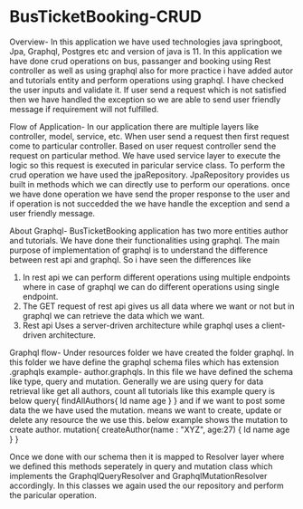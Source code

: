 # BusTicketBooking-CRUD

Overview-
  In this application we have used technologies java springboot, Jpa, Graphql, Postgres etc and version of java is 11. In this application we have done crud operations on bus, passanger and booking using Rest controller as well as using graphql also for more practice i have added autor and tutorials entity and perform operations using graphql. I have checked the user inputs and validate it. If user send a request which is not satisfied then we have handled the exception so we are able to send user friendly message if requirement will not fulfilled.
  
Flow of Application-
  In our application there are multiple layers like controller, model, service, etc. When user send a request then first request come to particular controller. Based on user request controller send the request on particular method. We have used service layer to execute the logic so this request is executed in paricular service class. To perform the crud operation we have used the jpaRepository. JpaRepository provides us built in methods which we can directly use to perform our operations. once we have done operation we have send the proper response to the user and if operation is not succedded the we have handle the exception and send a user friendly message.
  
About Graphql-
  BusTicketBooking application has two more entities author and tutorials. We have done their functionalities using graphql. The main purpose of implementation of graphql is to understand the difference between rest api and graphql. So i have seen the differences like 
  1. In rest api we can perform different operations using multiple endpoints where in case of graphql we can do different operations using single endpoint.
  2. The GET request of rest api gives us all data where we want or not but in graphql we can retrieve the data which we want.
  3. Rest api Uses a server-driven architecture while graphql uses a client-driven architecture.

Graphql flow-
  Under resources folder we have created the folder graphql. In this folder we have define the graphql schema files which has extension .graphqls example- author.graphqls. In this file we have defined the schema like type, query and mutation. Generally we are using query for data retrieval like get all authors, count all tutorials like this example query is below
            query{
               findAllAuthors{
               Id
               name
               age
               }
            }
  and if we want to post some data the we have used the mutation. means we want to create, update or delete any resource the we use this. below example shows the mutation to create author.
            mutation{
              createAuthor(name : "XYZ", age:27)
              {
                Id
                name
                age
              }
            }
            
Once we done with our schema then it is mapped to Resolver layer where we defined this methods seperately in query and mutation class which implements the GraphqlQueryResolver and GraphqlMutationResolver accordingly. In this classes we again used the our repository and perform the paricular operation.
